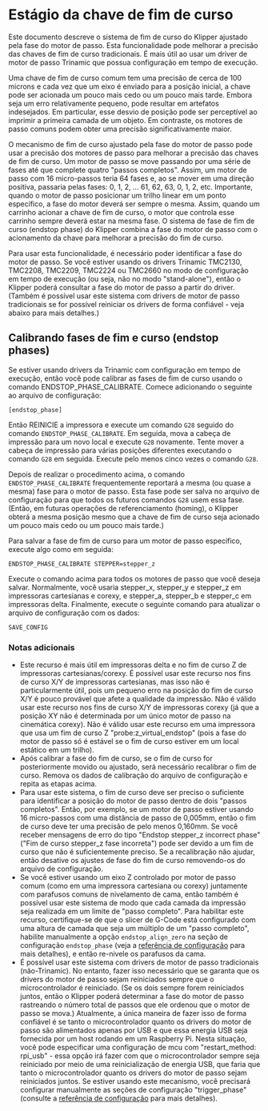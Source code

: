 # Estágio da chave de fim de curso

Este documento descreve o sistema de fim de curso do Klipper ajustado pela fase do motor de passo. Esta funcionalidade pode melhorar a precisão das chaves de fim de curso tradicionais. É mais útil ao usar um driver de motor de passo Trinamic que possua configuração em tempo de execução.

Uma chave de fim de curso comum tem uma precisão de cerca de 100 microns e cada vez que um eixo é enviado para a posição inicial, a chave pode ser acionada um pouco mais cedo ou um pouco mais tarde. Embora seja um erro relativamente pequeno, pode resultar em artefatos indesejados. Em particular, esse desvio de posição pode ser perceptível ao imprimir a primeira camada de um objeto. Em contraste, os motores de passo comuns podem obter uma precisão significativamente maior.

O mecanismo de fim de curso ajustado pela fase do motor de passo pode usar a precisão dos motores de passo para melhorar a precisão das chaves de fim de curso. Um motor de passo se move passando por uma série de fases até que complete quatro "passos completos". Assim, um motor de passo com 16 micro-passos teria 64 fases e, ao se mover em uma direção positiva, passaria pelas fases: 0, 1, 2, ... 61, 62, 63, 0, 1, 2, etc. Importante, quando o motor de passo posicionar um trilho linear em um ponto específico, a fase do motor deverá ser sempre o mesma. Assim, quando um carrinho acionar a chave de fim de curso, o motor que controla esse carrinho sempre deverá estar na mesma fase. O sistema de fase de fim de curso (endstop phase) do Klipper combina a fase do motor de passo com o acionamento da chave para melhorar a precisão do fim de curso.

Para usar esta funcionalidade, é necessário poder identificar a fase do motor de passo. Se você estiver usando os drivers Trinamic TMC2130, TMC2208, TMC2209, TMC2224 ou TMC2660 no modo de configuração em tempo de execução (ou seja, não no modo "stand-alone"), então o Klipper poderá consultar a fase do motor de passo a partir do driver. (Também é possível usar este sistema com drivers de motor de passo tradicionais se for possível reiniciar os drivers de forma confiável - veja abaixo para mais detalhes.)

## Calibrando fases de fim e curso (endstop phases)

Se estiver usando drivers da Trinamic com configuração em tempo de execução, então você pode calibrar as fases de fim de curso usando o comando ENDSTOP_PHASE_CALIBRATE. Comece adicionando o seguinte ao arquivo de configuração:

```
[endstop_phase]
```

Então REINICIE a impressora e execute um comando `G28` seguido do comando `ENDSTOP_PHASE_CALIBRATE`. Em seguida, mova a cabeça de impressão para um novo local e execute `G28` novamente. Tente mover a cabeça de impressão para várias posições diferentes executando o comando `G28` em seguida. Execute pelo menos cinco vezes o comando `G28`.

Depois de realizar o procedimento acima, o comando `ENDSTOP_PHASE_CALIBRATE` frequentemente reportará a mesma (ou quase a mesma) fase para o motor de passo. Esta fase pode ser salva no arquivo de configuração para que todos os futuros comandos `G28` usem essa fase. (Então, em futuras operações de referenciamento (homing), o Klipper obterá a mesma posição mesmo que a chave de fim de curso seja acionado um pouco mais cedo ou um pouco mais tarde.)

Para salvar a fase de fim de curso para um motor de passo específico, execute algo como em seguida:

```
ENDSTOP_PHASE_CALIBRATE STEPPER=stepper_z
```

Execute o comando acima para todos os motores de passo que você deseja salvar. Normalmente, você usaria stepper_x, stepper_y e stepper_z em impressoras cartesianas e corexy, e stepper_a, stepper_b e stepper_c em impressoras delta. Finalmente, execute o seguinte comando para atualizar o arquivo de configuração com os dados:

```
SAVE_CONFIG
```

### Notas adicionais

* Este recurso é mais útil em impressoras delta e no fim de curso Z de impressoras cartesianas/corexy. É possível usar este recurso nos fins de curso X/Y de impressoras cartesianas, mas isso não é particularmente útil, pois um pequeno erro na posição do fim de curso X/Y é pouco provável que afete a qualidade da impressão. Não é válido usar este recurso nos fins de curso X/Y de impressoras corexy (já que a posição XY não é determinada por um único motor de passo na cinemática corexy). Não é válido usar este recurso em uma impressora que usa um fim de curso Z "probe:z_virtual_endstop" (pois a fase do motor de passo só é estável se o fim de curso estiver em um local estático em um trilho).
* Após calibrar a fase do fim de curso, se o fim de curso for posteriormente movido ou ajustado, será necessário recalibrar o fim de curso. Remova os dados de calibração do arquivo de configuração e repita as etapas acima.
* Para usar este sistema, o fim de curso deve ser preciso o suficiente para identificar a posição do motor de passo dentro de dois "passos completos". Então, por exemplo, se um motor de passo estiver usando 16 micro-passos com uma distância de passo de 0,005mm, então o fim de curso deve ter uma precisão de pelo menos 0,160mm. Se você receber mensagens de erro do tipo "Endstop stepper_z incorrect phase" ("Fim de curso stepper_z fase incorreta") pode ser devido a um fim de curso que não é suficientemente preciso. Se a recalibração não ajudar, então desative os ajustes de fase do fim de curso removendo-os do arquivo de configuração.
* Se você estiver usando um eixo Z controlado por motor de passo comum (como em uma impressora cartesiana ou corexy) juntamente com parafusos comuns de nivelamento de cama, então também é possível usar este sistema de modo que cada camada da impressão seja realizada em um limite de "passo completo". Para habilitar este recurso, certifique-se de que o slicer de G-Code está configurado com uma altura de camada que seja um múltiplo de um "passo completo", habilite manualmente a opção `endstop_align_zero` na seção de configuração `endstop_phase` (veja a [referência de configuração](Config_Reference.md#endstop_phase) para mais detalhes), e então re-nivele os parafusos da cama.
* É possível usar este sistema com drivers de motor de passo tradicionais (não-Trinamic). No entanto, fazer isso necessário que se garanta que os drivers do motor de passo sejam reiniciados sempre que o microcontrolador é reiniciado. (Se os dois sempre forem reiniciados juntos, então o Klipper poderá determinar a fase do motor de passo rastreando o número total de passos que ele ordenou que o motor de passo se mova.) Atualmente, a única maneira de fazer isso de forma confiável é se tanto o microcontrolador quanto os drivers do motor de passo são alimentados apenas por USB e que essa energia USB seja fornecida por um host rodando em um Raspberry Pi. Nesta situação, você pode especificar uma configuração de mcu com "restart_method: rpi_usb" - essa opção irá fazer com que o microcontrolador sempre seja reiniciado por meio de uma reinicialização de energia USB, que faria que tanto o microcontrolador quanto os drivers do motor de passo sejam reiniciados juntos. Se estiver usando este mecanismo, você precisará configurar manualmente as seções de configuração "trigger_phase" (consulte a [referência de configuração](Config_Reference.md#endstop_phase) para mais detalhes).
